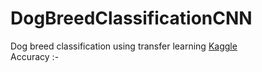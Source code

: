 # DogBreedClassificationCNN
Dog breed classification using transfer learning [Kaggle](https://www.kaggle.com/c/dog-breed-identification) </br>
Accuracy :- 
